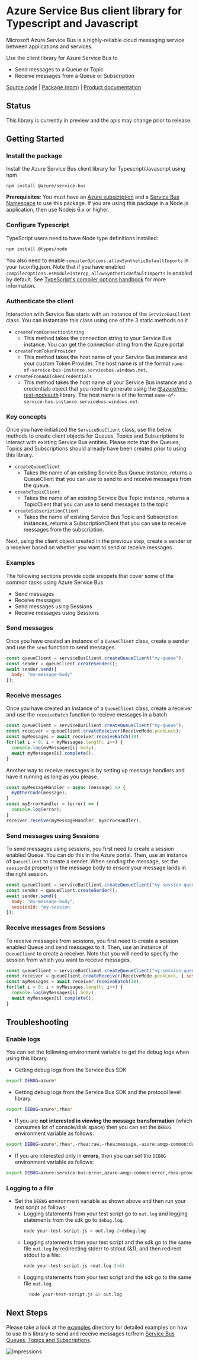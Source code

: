 # Azure Service Bus client library for Typescript and Javascript

Microsoft Azure Service Bus is a highly-reliable cloud messaging service between applications and services.

Use the client library for Azure Service Bus to 
- Send messages to a Queue or Topic
- Receive messages from a Queue or Subscription

[Source code](https://github.com/Azure/azure-sdk-for-js/tree/master/packages/%40azure/servicebus/data-plane) | [Package (npm)](https://www.npmjs.com/package/@azure/service-bus) | [Product documentation](https://azure.microsoft.com/en-us/services/service-bus/)

## Status

This library is currently in preview and the apis may change prior to release.

## Getting Started

### Install the package

Install the Azure Service Bus client library for Typescript/Javascript using npm

`npm install @azure/service-bus`

**Prerequisites**: You must have an [Azure subscription](https://azure.microsoft.com/free/) and a 
[Service Bus Namespace](https://docs.microsoft.com/en-us/azure/service-bus-messaging/) to use this package.
If you are using this package in a Node.js application, then use Nodejs 6.x or higher.

### Configure Typescript

TypeScript users need to have Node type definitions installed:

```bash
npm install @types/node
```

You also need to enable `compilerOptions.allowSyntheticDefaultImports` in your tsconfig.json. Note that if you have enabled `compilerOptions.esModuleInterop`, `allowSyntheticDefaultImports` is enabled by default. See [TypeScript's compiler options handbook](https://www.typescriptlang.org/docs/handbook/compiler-options.html) for more information.


### Authenticate the client

Interaction with Service Bus starts with an instance of the `ServiceBusClient` class. You can instantiate
this class using one of the 3 static methods on it
- `createFromConnectionString`
  - This method takes the connection string to your Service Bus instance. You can get the connection string
  from the Azure portal
- `createFromTokenProvider`
  - This method takes the host name of your Service Bus instance and your custom Token Provider. The
  host name is of the format `name-of-service-bus-instance.servicebus.windows.net`.
- `createFromAADTokenCredentials`
  - This method takes the host name of your Service Bus instance and a credentials object that you need
  to generate using the [@azure/ms-rest-nodeauth](https://www.npmjs.com/package/@azure/ms-rest-nodeauth)
  library. The host name is of the format `name-of-service-bus-instance.servicebus.windows.net`.

### Key concepts

Once you have initialized the `ServiceBusClient` class, use the below methods to create client 
objects for Queues, Topics and Subscriptions to interact with existing Service Bus entities. Please
note that the Queues, Topics and Subscriptions should already have been created prior to using this
library.
- `createQueueClient`
  - Takes the name of an existing Service Bus Queue instance, returns a QueueClient that you can use
   to send to and receive messages from the queue.
- `createTopicClient`
  - Takes the name of an existing Service Bus Topic instance, returns a TopicClient that you can use
   to send messages to the topic
- `createSubscriptionClient`
  - Takes the name of existing Service Bus Topic and Subscription instances, returns a SubscriptionClient
  that you can use to receive messages from the subscription.

Next, using the client object created in the previous step, create a sender or a receiver based on 
whether you want to send or receive messages

### Examples

The following sections provide code snippets that cover some of the common tasks using Azure Service Bus

- Send messages
- Receive messages
- Send messages using Sessions
- Receive messages using Sessions

### Send messages

Once you have created an instance of a `QueueClient` class, create a sender and use the `send`
function to send messages.

```javascript
const queueClient = serviceBusClient.createQueueClient("my-queue");
const sender = queueClient.createSender();
await sender.send({
  body: "my-message-body"
});
```

### Receive messages

Once you have created an instance of a `QueueClient` class, create a receiver and use the `receiveBatch`
function to recieve messages in a batch

```javascript
const queueClient = serviceBusClient.createQueueClient("my-queue");
const receiver = queueClient.createReceiver(ReceiveMode.peekLock);
const myMessages = await receiver.receiveBatch(10);
for(let i = 0; i < myMessages.length; i++) {
  console.log(myMessages[i].body);
  await myMessages[i].complete();
}
```

Another way to receive messages is by setting up message handlers and have it running as long as you please.

```javascript
const myMessageHandler = async (message) => {
  myOtherCode(message);
}
const myErrorHandler = (error) => {
  console.log(error);
}
receiver.receive(myMessageHandler, myErrorHandler);
```

### Send messages using Sessions

To send messages using sessions, you first need to create a session enabled Queue. You can do this
in the Azure portal. Then, use an instance of `QueueClient` to create a sender. When sending the
message, set the `sessionId` property in the message body to ensure your message lands in the right session.

```javascript
const queueClient = serviceBusClient.createQueueClient("my-session-queue");
const sender = queueClient.createSender();
await sender.send({
  body: "my-message-body",
  sessionId: "my-session
});
```

### Receive messages from Sessions

To receive messages from sessions, you first need to create a session enabled Queue and send messages
to it. Then, use an instance of `QueueClient` to create a receiver. Note that you will need to specify
the session from which you want to receive messages.

```javascript
const queueClient = serviceBusClient.createQueueClient("my-session-queue");
const receiver = queueClient.createReceiver(ReceiveMode.peekLock, { sessionId: "my-session});
const myMessages = await receiver.receiveBatch(10);
for(let i = 0; i < myMessages.length; i++) {
  console.log(myMessages[i].body);
  await myMessages[i].complete();
}
```

## Troubleshooting

### Enable logs

You can set the following environment variable to get the debug logs when using this library.

- Getting debug logs from the Service Bus SDK

```bash
export DEBUG=azure*
```

- Getting debug logs from the Service Bus SDK and the protocol level library.

```bash
export DEBUG=azure*,rhea*
```

- If you are **not interested in viewing the message transformation** (which consumes lot of console/disk space) then you can set the `DEBUG` environment variable as follows:

```bash
export DEBUG=azure*,rhea*,-rhea:raw,-rhea:message,-azure:amqp-common:datatransformer
```

- If you are interested only in **errors**, then you can set the `DEBUG` environment variable as follows:

```bash
export DEBUG=azure:service-bus:error,azure-amqp-common:error,rhea-promise:error,rhea:events,rhea:frames,rhea:io,rhea:flow
```

### Logging to a file

- Set the `DEBUG` environment variable as shown above and then run your test script as follows:
  - Logging statements from your test script go to `out.log` and logging statements from the sdk go to `debug.log`.
    ```bash
    node your-test-script.js > out.log 2>debug.log
    ```
  - Logging statements from your test script and the sdk go to the same file `out.log` by redirecting stderr to stdout (&1), and then redirect stdout to a file:
    ```bash
    node your-test-script.js >out.log 2>&1
    ```
  - Logging statements from your test script and the sdk go to the same file `out.log`.
    ```bash
      node your-test-script.js &> out.log
    ```

## Next Steps

Please take a look at the [examples](https://github.com/Azure/azure-sdk-for-js/tree/master/packages/%40azure/servicebus/data-plane/examples)
directory for detailed examples on how to use this library to send and receive messages to/from
[Service Bus Queues, Topics and Subscriptions](https://docs.microsoft.com/en-us/azure/service-bus-messaging/service-bus-messaging-overview).


![Impressions](https://azure-sdk-impressions.azurewebsites.net/api/impressions/azure-sdk-for-js%2Fpackages%2F%40azure%2Fservicebus%2Fdata-plane%2FREADME.png)

